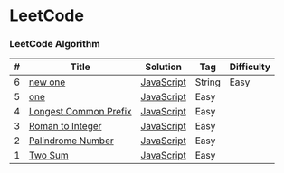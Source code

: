 # LeetCode

### LeetCode Algorithm

| #   | Title                                                                         | Solution                                                 | Tag    | Difficulty |
| --- | ----------------------------------------------------------------------------- | -------------------------------------------------------- | ------ | ---------- |
| 6   | [new one](https://leetcode.com/problems/length-of-last-word/)                 | [JavaScript](./Algorithms/Easy/6.lengthOfLastWord.js)    | String | Easy       |
| 5   | [one](https://leetcode.com/problems/valid-parentheses/)                       | [JavaScript](./Algorithms/Easy/5.isValid.js)             | Easy   |
| 4   | [Longest Common Prefix](https://leetcode.com/problems/longest-common-prefix/) | [JavaScript](./Algorithms/Easy/4.longestCommonPrefix.js) | Easy   |
| 3   | [Roman to Integer](https://leetcode.com/problems/roman-to-integer/)           | [JavaScript](./Algorithms/Easy/3.romanToInt.js)          | Easy   |
| 2   | [Palindrome Number](https://leetcode.com/problems/palindrome-number/)         | [JavaScript](./Algorithms/Easy/2.palindromeNumber.js)    | Easy   |
| 1   | [Two Sum](https://leetcode.com/problems/two-sum/)                             | [JavaScript](./Algorithms/Easy/1.twoSum.js)              | Easy   |
